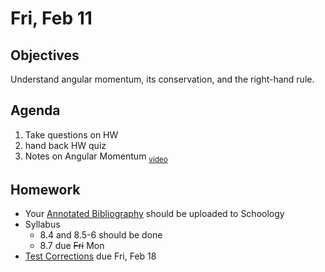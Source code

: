 Fri, Feb 11
=========    

 Objectives  
------------  
Understand angular momentum, its conservation, and the right-hand rule.
 
Agenda    
---------    
1. Take questions on HW
2. hand back HW quiz
3. Notes on Angular Momentum <sub>[video](https://youtu.be/H6YBEanYW3U?t=847)</sub>


Homework  
-------------    

- Your [Annotated Bibliography][bib] should be uploaded to Schoology
- Syllabus
	- 8.4 and 8.5-6 should be done
	- 8.7 due ~~Fri~~ Mon
- [Test Corrections](https://avon.schoology.com/assignment/5527381127/) due Fri, Feb 18
  
[bib]: https://avon.schoology.com/assignment/5527196339/
<!--stackedit_data:
eyJoaXN0b3J5IjpbLTE1MTU4MDgxMzYsNjQwMTY0NTk2LDU0Nj
I1NTkzNiwtMTczMDM4MzE3NCwxODUzMzMxNzM5LDE4NjM5MjMw
NjksMjEwMDYwMzM2NiwtMTE5NTYzNDIxMywtMTY2NDQ3ODg5OS
wtMTUxMzg4MTQ5NCwtMTIzMzIxNTQwNCwxMzU5MjAzMzUxLDg0
NDQ2NzA3NCw1MzQ3Mzg2MjYsLTE0NTYwOTMwOTAsLTIwMDk2MT
c1MzIsMTkzNjQzODEwOCwxODM5MTQyOTMwLDE5ODg3MzI2NTMs
LTY2Njk2MjgyMF19
-->